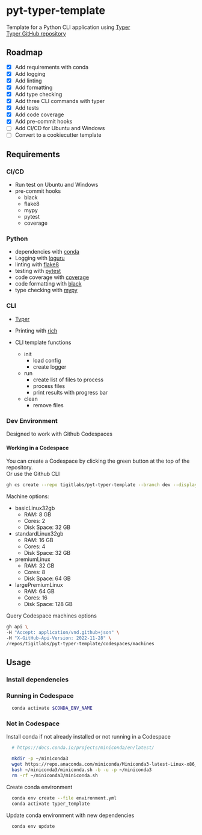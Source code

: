 # pyt-typer-template

Template for a Python CLI application using [Typer](https://typer.tiangolo.com/)  
[Typer GitHub repository](https://github.com/tiangolo/typer)

## Roadmap

- [x] Add requirements with conda
- [x] Add logging
- [x] Add linting
- [x] Add formatting
- [x] Add type checking
- [x] Add three CLI commands with typer
- [x] Add tests
- [X] Add code coverage
- [x] Add pre-commit hooks
- [ ] Add CI/CD for Ubuntu and Windows
- [ ] Convert to a cookiecutter template

## Requirements

### CI/CD

- Run test on Ubuntu and Windows
- pre-commit hooks
  - black
  - flake8
  - mypy
  - pytest
  - coverage

### Python

- dependencies with [conda](https://docs.conda.io/en/latest/)
- Logging with [loguru](https://loguru.readthedocs.io/en/stable/)
- linting with [flake8](https://flake8.pycqa.org/en/latest/)
- testing with [pytest](https://docs.pytest.org/en/stable/)
- code coverage with [coverage](https://coverage.readthedocs.io/en/coverage-5.5/)
- code formatting with [black](https://black.readthedocs.io/en/stable/)
- type checking with [mypy](https://mypy.readthedocs.io/en/stable/)

### CLI

- [Typer](https://typer.tiangolo.com/)

- Printing with [rich](https://rich.readthedocs.io/en/latest/)
- CLI template functions
  - init
    - load config
    - create logger
  - run
    - create list of files to process
    - process files
    - print results with progress bar
  - clean
    - remove files

### Dev Environment

Designed to work with Github Codespaces

#### Working in a Codespace

You can create a Codespace by clicking the green button at the top of the repository.  
Or use the Github CLI

```bash
gh cs create --repo tigitlabs/pyt-typer-template --branch dev --display-name pyt-typer-template --machine premiumLinux
```

Machine options:

- basicLinux32gb
  - RAM: 8 GB
  - Cores: 2
  - Disk Space: 32 GB
- standardLinux32gb
  - RAM: 16 GB
  - Cores: 4
  - Disk Space: 32 GB
- premiumLinux
  - RAM: 32 GB
  - Cores: 8
  - Disk Space: 64 GB
- largePremiumLinux
  - RAM: 64 GB
  - Cores: 16
  - Disk Space: 128 GB

Query Codespace machines options

```bash
gh api \
-H "Accept: application/vnd.github+json" \
-H "X-GitHub-Api-Version: 2022-11-28" \
/repos/tigitlabs/pyt-typer-template/codespaces/machines
```

## Usage

### Install dependencies

### Running in Codespace

```bash
  conda activate $CONDA_ENV_NAME
```

### Not in Codespace

Install conda if not already installed or not running in a Codespace

```bash
  # https://docs.conda.io/projects/miniconda/en/latest/

  mkdir -p ~/miniconda3
  wget https://repo.anaconda.com/miniconda/Miniconda3-latest-Linux-x86_64.sh -O ~/miniconda3/miniconda.sh
  bash ~/miniconda3/miniconda.sh -b -u -p ~/miniconda3
  rm -rf ~/miniconda3/miniconda.sh
```

Create conda environment

```bash
  conda env create --file environment.yml
  conda activate typer_template
```

Update conda environment with new dependencies

```bash
  conda env update
```
